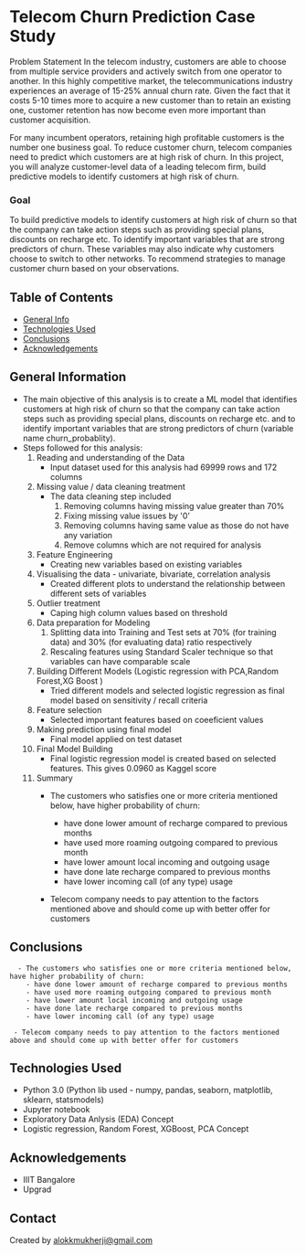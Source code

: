# Telecom Churn Prediction Case Study 

Problem Statement
In the telecom industry, customers are able to choose from multiple service providers and actively switch from one operator to another. In this highly competitive market, the telecommunications industry experiences an average of 15-25% annual churn rate. Given the fact that it costs 5-10 times more to acquire a new customer than to retain an existing one, customer retention has now become even more important than customer acquisition.

For many incumbent operators, retaining high profitable customers is the number one business goal. To reduce customer churn, telecom companies need to predict which customers are at high risk of churn. In this project, you will analyze customer-level data of a leading telecom firm, build predictive models to identify customers at high risk of churn.<BR>

### Goal <BR>
To build predictive models to identify customers at high risk of churn so that the company can take action steps such as providing special plans, discounts on recharge etc. To identify important variables that are strong predictors of churn. These variables may also indicate why customers choose to switch to other networks. To recommend strategies to manage customer churn based on your observations.


## Table of Contents
* [General Info](#general-information)
* [Technologies Used](#technologies-used)
* [Conclusions](#conclusions)
* [Acknowledgements](#acknowledgements)

## General Information
- The main objective of this analysis is to create a ML model that identifies customers at high risk of churn so that the company can take action steps such as providing special plans, discounts on recharge etc. and to identify important variables that are strong predictors of churn (variable name churn_probablity). 
- Steps followed for this analysis: 
  1. Reading and understanding of the Data
     - Input dataset used for this analysis had 69999 rows and 172 columns
  2. Missing value / data cleaning treatment
     - The data cleaning step included
        1. Removing columns having missing value greater than 70% 
        2. Fixing missing value issues by '0'
        3. Removing columns having same value as those do not have any variation
        4. Remove columns which are not required for analysis
  3. Feature Engineering
     - Creating new variables based on existing variables
  4. Visualising the data - univariate, bivariate, correlation analysis
     -  Created different plots to understand the relationship between different sets of variables
  5. Outlier treatment
     -  Caping high column values based on threshold
  3. Data preparation for Modeling
        1. Splitting data into Training and Test sets at 70% (for training data) and 30% (for evaluating data) ratio respectively
        3. Rescaling features using Standard Scaler technique so that variables can have comparable scale 
  4. Building Different Models (Logistic regression with PCA,Random Forest,XG Boost )
      - Tried different models and selected logistic regression as final model based on sensitivity / recall criteria
  5. Feature selection
      - Selected important features based on coeeficient values 
  6. Making prediction using final model
      - Final model applied on test dataset
  7. Final Model Building
      - Final logistic regression model is created based on selected features. This gives 0.0960 as Kaggel score 
  8. Summary
      - The customers who satisfies one or more criteria mentioned below, have higher probability of churn:
        - have done lower amount of recharge compared to previous months
        - have used more roaming outgoing compared to previous month
        - have lower amount local incoming and outgoing usage
        - have done late recharge compared to previous months
        - have lower incoming call (of any type) usage
          
     - Telecom company needs to pay attention to the factors mentioned above and should come up with better offer for customers


   
 

<!-- You don't have to answer all the questions - just the ones relevant to your project. -->

## Conclusions
      - The customers who satisfies one or more criteria mentioned below, have higher probability of churn:
        - have done lower amount of recharge compared to previous months
        - have used more roaming outgoing compared to previous month
        - have lower amount local incoming and outgoing usage
        - have done late recharge compared to previous months
        - have lower incoming call (of any type) usage
        
     - Telecom company needs to pay attention to the factors mentioned above and should come up with better offer for customers

  

<!-- You don't have to answer all the questions - just the ones relevant to your project. -->


## Technologies Used
- Python 3.0 (Python lib used - numpy, pandas, seaborn, matplotlib, sklearn, statsmodels)
- Jupyter notebook
- Exploratory Data Anlysis (EDA) Concept
- Logistic regression, Random Forest, XGBoost, PCA Concept

<!-- As the libraries versions keep on changing, it is recommended to mention the version of library used in this project -->

## Acknowledgements

- IIIT Bangalore
- Upgrad 


## Contact
Created by alokkmukherji@gmail.com 


<!-- Optional -->
<!-- ## License -->
<!-- This project is open source and available under the [... License](). -->

<!-- You don't have to include all sections - just the one's relevant to your project -->
